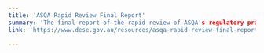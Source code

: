 ```yaml
---
title: 'ASQA Rapid Review Final Report'
summary: 'The final report of the rapid review of ASQA's regulatory practices, governance and culture'
link: 'https://www.dese.gov.au/resources/asqa-rapid-review-final-report'

---
```




